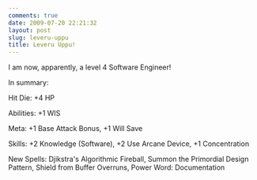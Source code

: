 ```yaml
---
comments: true
date: 2009-07-20 22:21:32
layout: post
slug: leveru-uppu
title: Leveru Uppu!
---
```


I am now, apparently, a level 4 Software Engineer!

In summary:

Hit Die: +4 HP  

Abilities: +1 WIS  

Meta: +1 Base Attack Bonus, +1 Will Save  

Skills: +2 Knowledge (Software), +2 Use Arcane Device, +1 Concentration  

New Spells: Djikstra's Algorithmic Fireball, Summon the Primordial Design Pattern, Shield from Buffer Overruns, Power Word: Documentation

</geek>
